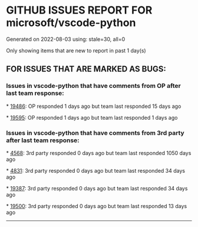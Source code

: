 
# GITHUB ISSUES REPORT FOR microsoft/vscode-python


Generated on 2022-08-03 using: stale=30, all=0


Only showing items that are new to report in past 1 day(s)


## FOR ISSUES THAT ARE MARKED AS BUGS:


### Issues in vscode-python that have comments from OP after last team response:


\* [19486](https://github.com/microsoft/vscode-python/issues/19486 " Test Discovery fails with ModuleNotFoundError while command is working on console"): OP responded 1 days ago but team last responded 15 days ago

\* [19595](https://github.com/microsoft/vscode-python/issues/19595 "python unittests in one file report wont run"): OP responded 1 days ago but team last responded 1 days ago

### Issues in vscode-python that have comments from 3rd party after last team response:


\* [4568](https://github.com/microsoft/vscode-python/issues/4568 "Terminal Issues"): 3rd party responded 0 days ago but team last responded 1050 days ago

\* [4831](https://github.com/microsoft/vscode-python/issues/4831 "Sort imports on save is very buggy"): 3rd party responded 0 days ago but team last responded 34 days ago

\* [19387](https://github.com/microsoft/vscode-python/issues/19387 "VS Code crashes when commenting/uncommenting indented code"): 3rd party responded 0 days ago but team last responded 34 days ago

\* [19500](https://github.com/microsoft/vscode-python/issues/19500 "Extension causes high cpu load"): 3rd party responded 0 days ago but team last responded 13 days ago

---
